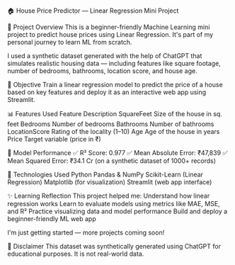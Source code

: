 🏠 House Price Predictor — Linear Regression Mini Project

📌 Project Overview
This is a beginner-friendly Machine Learning mini project to predict house prices using Linear Regression. It's part of my personal journey to learn ML from scratch.


I used a synthetic dataset generated with the help of ChatGPT that simulates realistic housing data — including features like square footage, number of bedrooms, bathrooms, location score, and house age.


🎯 Objective
Train a linear regression model to predict the price of a house based on key features and deploy it as an interactive web app using Streamlit.


📊 Features Used
Feature	         Description
SquareFeet	     Size of the house in sq. feet
Bedrooms	       Number of bedrooms
Bathrooms	       Number of bathrooms
LocationScore	   Rating of the locality (1–10)
Age	             Age of the house in years
Price	           Target variable (price in ₹)


🧪 Model Performance
✅ R² Score: 0.977
✅ Mean Absolute Error: ₹47,839
✅ Mean Squared Error: ₹34.1 Cr
(on a synthetic dataset of 1000+ records)


🚀 Technologies Used
Python
Pandas & NumPy
Scikit-Learn (Linear Regression)
Matplotlib (for visualization)
Streamlit (web app interface)


✨ Learning Reflection
This project helped me:
Understand how linear regression works
Learn to evaluate models using metrics like MAE, MSE, and R²
Practice visualizing data and model performance
Build and deploy a beginner-friendly ML web app

I'm just getting started — more projects coming soon!

📌 Disclaimer
This dataset was synthetically generated using ChatGPT for educational purposes. It is not real-world data.
